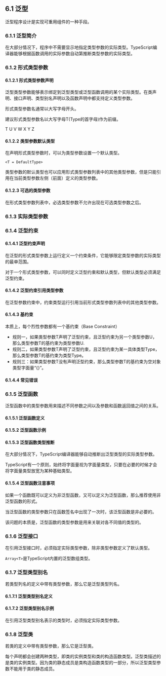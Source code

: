 ## 6.1 泛型

泛型程序设计是实现可重用组件的一种手段。

### 6.1.1 泛型简介

在大部分情况下，程序中不需要显示地指定类型参数的实际类型。TypeScript编译器能够根据函数调用的实际参数自动第推断类型参数的实际类型。

### 6.1.2 形式类型参数

#### 6.1.2.1 形式类型参数声明

泛型类型参数能够表示绑定到泛型类型或泛型函数调用的某个实际类型。在类声明、接口声明、类型别名声明以及函数声明中都支持定义类型参数。

形式类型参数名通常以大写字母开头。

建议形式类型参数名以大写字母T(Type的首字母)作为前缀。

T U V W X Y Z

#### 6.1.2.2 类型参数默认类型

在声明形式类型参数时，可以为类型参数设置一个默认类型。

`<T = DefaultType>`

类型参数的默认类型也可以应用形式类型参数列表中的其他类型参数，但是只能引用在当前类型参数左侧（前面）定义的类型参数。

#### 6.1.2.3 可选的类型参数

在形式类型参数列表中，必选类型参数不允许出现在可选类型参数之后。

### 6.1.3 实际类型参数

### 6.1.4 泛型约束

#### 6.1.4.1 泛型约束声明

在泛型的形式类型参数上运行定义一个约束条件，它能够限定类型参数的实际类型的最单范围。

对于一个形式类型参数，可以同时定义泛型约束和默认类型，但默认类型必须满足泛型约束。

#### 6.1.4.2 泛型约束引用类型参数

在泛型参数约束中，约束类型运行引用当前形式类型参数列表中的其他类型参数。

#### 6.1.4.3 基约束

本质上，每个烈性参数都有一个基约束（Base Constraint）

- 规则一，如果类型参数T声明了泛型约束，且泛型约束为另一个类型参数U，那么类型参数T的基约束为类型参数U.
- 规则二，如果类型参数T声明了泛型约束，且泛型约束为某一具体类型Type，那么类型参数T的基约束为类型Type。
- 规则三：如果类型参数T没有声明泛型约束，那么类型参数T的基约束为空对象类型字面量“{}”。

#### 6.1.4.4 常见错误

### 6.1.5 泛型函数

泛型函数中的类型参数用来描述不同参数之间以及参数和函数返回值之间的关系。

#### 6.1.5.1 泛型函数定义

#### 6.1.5.2 泛型函数示例

#### 6.1.5.3 泛型函数类型推断

在大部分情况下，TypeScript编译器能够自动推断出泛型类型的实际类型参数。

TypeScript有一个原则，始终将字面量视为字面量类型，只要在必要的时候才会将字面量类型放宽为某种基础类型。

#### 6.1.5.4 泛型函数注意事项

如果一个函数既可以定义为非泛型函数，又可以定义为泛型函数，那么推荐使用非泛型函数的形式。

当泛型函数的类型参数只在函数签名中出现了一次时，该泛型函数是非必要的。

该问题的本质是，泛型函数的类型参数是用来关联对各不同值的类型的。

### 6.1.6 泛型接口

在引用泛型接口时，必须指定实际类型参数，除非类型参数定义了默认类型。

`Array<T>`是TypeScript内置的泛型数组类型。

### 6.1.7 泛型类型别名

若类型列名的定义中带有类型参数，那么它是泛型类型列名。

#### 6.1.7.1 泛型类型别名定义

#### 6.1.7.2 泛型类型别名示例

在引用泛型类型别名表示的类型时，必须指定实际类型参数。

### 6.1.8 泛型类

若类的定义中带有类型参数，那么它是泛型类。

每个声明都会创建两种类型，即类的实例类型和类的构造函数类型。泛型类描述的是类的实例类型。因为类的静态成员是类构造函数类型的一部分，所以泛型类型参数不能用于类的静态成员。